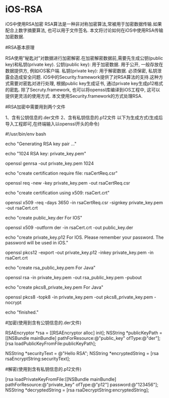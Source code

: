 # iOS-RSA
iOS中使用RSA加密
RSA算法是一种非对称加密算法,常被用于加密数据传输.如果配合上数字摘要算法, 也可以用于文件签名.
本文将讨论如何在iOS中使用RSA传输加密数据.

#RSA基本原理

RSA使用"秘匙对"对数据进行加密解密.在加密解密数据前,需要先生成公钥(public key)和私钥(private key).
公钥(public key): 用于加密数据. 用于公开, 一般存放在数据提供方, 例如iOS客户端.
私钥(private key): 用于解密数据. 必须保密, 私钥泄露会造成安全问题.
iOS中的Security.framework提供了对RSA算法的支持.这种方式需要对密匙对进行处理, 根据public key生成证书, 通过private key生成p12格式的密匙.
除了Secruty.framework, 也可以将openssl库编译到iOS工程中, 这可以提供更灵活的使用方式.
本文使用Security.framework的方式处理RSA.

#RSA加密中需要用到两个文件

1、含有公钥信息的.der文件
2、含有私钥信息的.p12文件
以下为生成方式(生成后导入工程即可,在终端输入以openssl开头的命令)

#!/usr/bin/env bash

echo "Generating RSA key pair ..."

echo "1024 RSA key: private_key.pem"

openssl genrsa -out private_key.pem 1024

echo "create certification require file: rsaCertReq.csr"

openssl req -new -key private_key.pem -out rsaCertReq.csr

echo "create certification using x509: rsaCert.crt"

openssl x509 -req -days 3650 -in rsaCertReq.csr -signkey private_key.pem -out rsaCert.crt

echo "create public_key.der For IOS"

openssl x509 -outform der -in rsaCert.crt -out public_key.der

echo "create private_key.p12 For IOS. Please remember your password. The password will be used in iOS."

openssl pkcs12 -export -out private_key.p12 -inkey private_key.pem -in rsaCert.crt

echo "create rsa_public_key.pem For Java"

openssl rsa -in private_key.pem -out rsa_public_key.pem -pubout

echo "create pkcs8_private_key.pem For Java"

openssl pkcs8 -topk8 -in private_key.pem -out pkcs8_private_key.pem -nocrypt

echo "finished."

#加密(使用到含有公钥信息的.der文件)

RSAEncryptor *rsa = [[RSAEncryptor alloc] init];
NSString *publicKeyPath = [[NSBundle mainBundle] pathForResource:@"public_key" ofType:@"der"];
[rsa loadPublicKeyFromFile:publicKeyPath];

NSString *securityText = @"Hello RSA";
NSString *encryptedString = [rsa rsaEncryptString:securityText];

#解密(使用到含有私钥信息的.p12文件)

[rsa loadPrivateKeyFromFile:[[NSBundle mainBundle] pathForResource:@"private_key" ofType:@"p12"] password:@"123456"];
NSString *decryptedString = [rsa rsaDecryptString:encryptedString];
